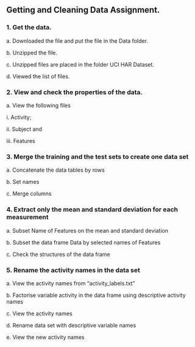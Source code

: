 ## Getting and Cleaning Data Assignment.

### 1. Get the data.
a. Downloaded the file and put the file in the Data folder.

b. Unzipped the file.

c. Unzipped files are placed in the folder UCI HAR Dataset.

d. Viewed the list of files.

### 2. View and check the properties of the data.

a. View the following files

i. Activity;

ii. Subject and

iii. Features

### 3. Merge the training and the test sets to create one data set

a. Concatenate the data tables by rows

b. Set names

c. Merge columns

### 4. Extract only the mean and standard deviation for each measurement

a. Subset Name of Features on the mean and standard deviation

b. Subset the data frame Data by selected names of Features

c. Check the structures of the data frame

### 5. Rename the activity names in the data set

a. View the activity names from “activity_labels.txt”

b. Factorise variable activity in the data frame using descriptive activity names

c. View the activity names

d. Rename data set with descriptive variable names

e. View the new activity names
